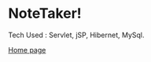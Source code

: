 # NoteTaker!
Tech Used : 
        Servlet, 
        jSP, 
        Hibernet, 
        MySql.


[Home page](https://user-images.githubusercontent.com/73575692/198017853-f6abf21b-22a4-40c6-927e-83c84f4f912a.PNG)
